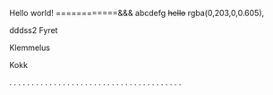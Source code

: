 Hello world!
============&&&
abcdefg
~~hello~~ rgba(0,203,0,0.605),


dddss2
Fyret


Klemmelus

Kokk


 . . . . . . . . . . . . . . . . . . . . . . . . . . . . . . . . . . . . . . .